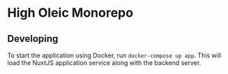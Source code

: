 # High Oleic Monorepo

## Developing
To start the application using Docker, run `docker-compose up app`. This will load the NuxtJS application service along with the backend server.
